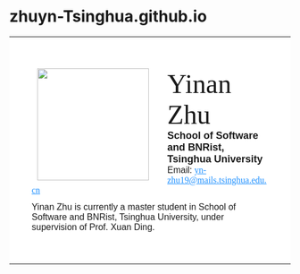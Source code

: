 # zhuyn-Tsinghua.github.io
<TABLE align="center">
<TR>
<center>
<TD width="800" valign="center" bgcolor="ffffff" style="padding:40px">

<p><img border="0" src="Longfei.png" height="200" align="left" style="border: 0px solid #FFFFFF; padding-left: 10px; padding-right: 30px; padding-top: 0px; padding-bottom: 1px">
<font face="Georgia">
  <font size=7>Yinan Zhu</font>
<br>
<font face="helvetica", size=4><b>School of Software and BNRist, Tsinghua University</b></font>
<br>
<font face="helvetica">Email:</font> </font color><a rel="dc:creator" style="color: #1E90FF;" property="foaf:mbox" href="mailto:longfei.shangguan@microsoft.com"><font face="georgia">yn-zhu19@mails.tsinghua.edu.cn</a><br /></font>
<font size=1><br></font>
<font face="helvetica", size=3>Yinan Zhu is currently a master student in School of Software and BNRist, Tsinghua University, under supervision of Prof. Xuan Ding.
</font>


